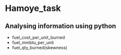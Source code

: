 # Hamoye_task
## Analysing information using python
* fuel_cost_per_unit_burned
* fuel_mmbtu_per_unit
* fuel_qty_burned(skewness)
